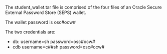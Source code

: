 The student_wallet.tar file is comprised of the four files of an Oracle Secure External Password Store (SEPS) wallet.

The wallet password is osc#ocw#

The two credentials are:
 - db: username=sh password=osc#ocw#
 - cdb username=c##sh password=osc#ocw#
